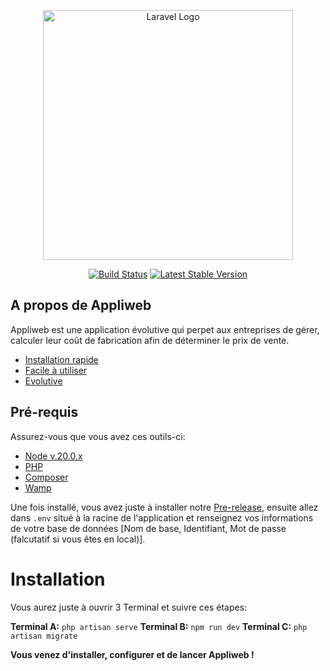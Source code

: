 <p align="center"><a target="_blank"><img src="https://raw.githubusercontent.com/laravel/art/master/logo-lockup/5%20SVG/2%20CMYK/1%20Full%20Color/laravel-logolockup-cmyk-red.svg" width="400" alt="Laravel Logo"></a></p>

<p align="center">
<a href="https://github.com/laravel/framework/actions"><img src="https://github.com/laravel/framework/workflows/tests/badge.svg" alt="Build Status"></a>
<a href="https://packagist.org/packages/laravel/framework"><img src="https://img.shields.io/packagist/v/laravel/framework" alt="Latest Stable Version"></a>
</p>

## A propos de Appliweb

Appliweb est une application évolutive qui perpet aux entreprises de gérer, calculer leur coût de fabrication afin de déterminer le prix de vente.

- [Installation rapide](https://github.com/SQTZ/Laravel-web/)
- [Facile à utiliser](https://github.com/SQTZ/Laravel-web)
- [Evolutive](https://github.com/SQTZ/Laravel-web)

## Pré-requis

Assurez-vous que vous avez ces outils-ci:

- [Node v.20.0.x](https://nodejs.org/fr)
- [PHP](https://www.php.net/downloads.php)
- [Composer](https://getcomposer.org/download/)
- [Wamp](https://www.clubic.com/telecharger-fiche27009-wampserver.html)

Une fois installé, vous avez juste à installer notre [Pre-release](https://github.com/SQTZ/Laravel-web/releases/tag/pre-release), ensuite allez dans ``.env`` situé à la racine de l'application et renseignez vos informations de votre base de données [Nom de base, Identifiant, Mot de passe (falcutatif si vous êtes en local)].


# Installation
Vous aurez juste à ouvrir 3 Terminal et suivre ces étapes:

**Terminal A:** ``php artisan serve``
**Terminal B:** ``npm run dev``
**Terminal C:** ``php artisan migrate``


**Vous venez d'installer, configurer et de lancer Appliweb !**

